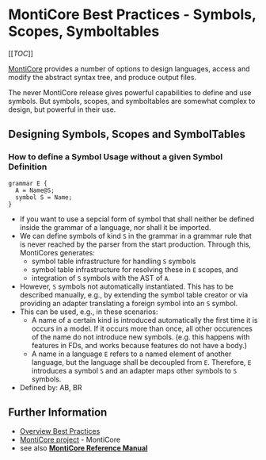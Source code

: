 <!-- (c) https://github.com/MontiCore/monticore -->

# MontiCore Best Practices - Symbols, Scopes, Symboltables

[[_TOC_]]

[MontiCore](http://www.monticore.de) provides a number of options to design 
languages, access and modify the abstract syntax tree, and produce output files.

The never MontiCore release gives powerful capabilities to define and 
use symbols. But symbols, scopes, and symboltables are somewhat complex 
to design, but powerful in their use.


## **Designing Symbols, Scopes and SymbolTables** 

### How to define a Symbol Usage without a given Symbol Definition
  ```
  grammar E { 
    A = Name@S; 
    symbol S = Name; 
  }
  ```

* If you want to use a sepcial form of symbol that shall neither be defined 
  inside the grammar of a language, nor shall it be imported.
* We can define symbols of kind `S` in the grammar in a grammar rule that 
  is never reached by the parser from the start production.
  Through this, MontiCores generates:
  * symbol table infrastructure for handling `S` symbols
  * symbol table infrastructure for resolving these in `E` scopes, and 
  * integration of `S` symbols with the AST of `A`.
* However, `S` symbols not automatically instantiated. 
  This has to be described manually, e.g., by extending the symbol table 
  creator or via providing an adapter translating a foreign symbol into an `S` symbol.
* This can be used, e.g., in these scenarios: 
  * A name of a certain kind is introduced automatically the first time it is occurs 
    in a model. If it occurs more than once, all other occurences of the name 
    do not introduce new symbols. (e.g. this happens with features in FDs,
    and works because features do not have a body.)
  * A name in a language `E` refers to a named element of another language, 
    but the language shall be decoupled from `E`. 
    Therefore, `E` introduces a symbol `S` and an adapter maps other symbols
    to `S` symbols.
* Defined by: AB, BR



## Further Information

* [Overview Best Practices](BestPractices.md)
* [MontiCore project](../../README.md) - MontiCore
* see also [**MontiCore Reference Manual**](http://www.monticore.de/)

